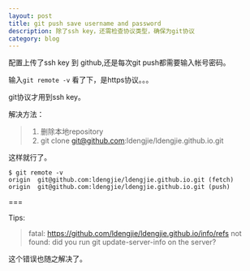 ```yaml
---
layout: post
title: git push save username and password
description: 除了ssh key，还需检查协议类型，确保为git协议 
category: blog 
---
```


配置上传了ssh key 到 github,还是每次git push都需要输入帐号密码。


输入`git remote -v` 看了下，是https协议。。。

git协议才用到ssh key。

解决方法：

>1. 删除本地repository
>2. git clone git@github.com:ldengjie/ldengjie.github.io.git

这样就行了。

    $ git remote -v
    origin  git@github.com:ldengjie/ldengjie.github.io.git (fetch)
    origin  git@github.com:ldengjie/ldengjie.github.io.git (push)


===

Tips:

>fatal: https://github.com/ldengjie/ldengjie.github.io/info/refs not found: did you run git update-server-info on the server?

这个错误也随之解决了。
